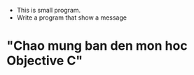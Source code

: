 * This is small program.
* Write a program that show a message
# "Chao mung ban den mon hoc Objective C"
